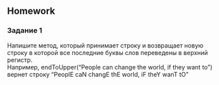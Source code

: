 ##  Homework 

### Задание 1

Напишите метод, который принимает строку и возвращает новую строку в которой все последние буквы слов переведены в верхний регистр.   
Например, endToUpper(“People can change the world, if they want to”) вернет строку “PeoplE caN changE thE world, iF theY wanT tO”